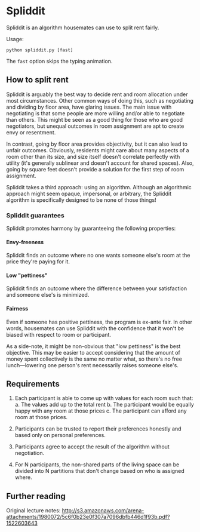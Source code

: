 # Spliddit

Spliddit is an algorithm housemates can use to split rent fairly.

Usage:

```
python spliddit.py [fast]
```

The `fast` option skips the typing animation.

## How to split rent

Spliddit is arguably the best way to decide rent and room allocation under most circumstances. Other common ways of doing this, such as negotiating and dividing by floor area, have glaring issues. The main issue with negotiating is that some people are more willing and/or able to negotiate than others. This might be seen as a good thing for those who are good negotiators, but unequal outcomes in room assignment are apt to create envy or resentment.

In contrast, going by floor area provides objectivity, but it can also lead to unfair outcomes. Obviously, residents might care about many aspects of a room other than its size, and size itself doesn't correlate perfectly with utility (it's generally sublinear and doesn't account for shared spaces). Also, going by square feet doesn't provide a solution for the first step of room assignment.

Spliddit takes a third approach: using an algorithm. Although an algorithmic approach might seem opaque, impersonal, or arbitrary, the Spliddit algorithm is specifically designed to be none of those things!

### Spliddit guarantees

Spliddit promotes harmony by guaranteeing the following properties:

#### Envy-freeness

Spliddit finds an outcome where no one wants someone else's room at the price they're paying for it.

#### Low "pettiness"

Spliddit finds an outcome where the difference between your satisfaction and someone else's is minimized.

#### Fairness

Even if someone has positive pettiness, the program is ex-ante fair. In other words, housemates can use Spliddit with the confidence that it won't be biased with respect to room or participant.

As a side-note, it might be non-obvious that "low pettiness" is the best objective. This may be easier to accept considering that the amount of money spent collectively is the same no matter what, so there's no free lunch—lowering one person's rent necessarily raises someone else's.

## Requirements

1. Each participant is able to come up with values for each room such that:
	a. The values add up to the total rent
	b. The participant would be equally happy with any room at those prices
	c. The participant can afford any room at those prices.

2. Participants can be trusted to report their preferences honestly and based only on personal preferences.
3. Participants agree to accept the result of the algorithm without negotiation.
4. For N participants, the non-shared parts of the living space can be divided into N partitions that don't change based on who is assigned where.

## Further reading

Original lecture notes: http://s3.amazonaws.com/arena-attachments/1980072/5c6f0b23e0f307a7096dbfb446d1f93b.pdf?1522603643
